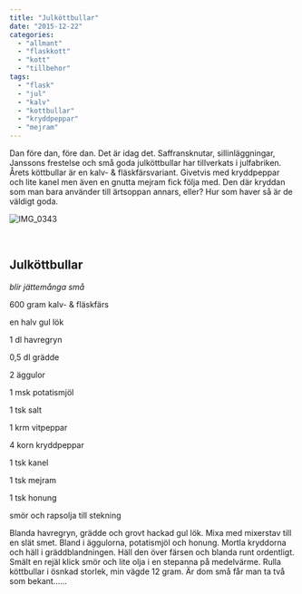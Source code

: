 ```yaml
---
title: "Julköttbullar"
date: "2015-12-22"
categories: 
  - "allmant"
  - "flaskkott"
  - "kott"
  - "tillbehor"
tags: 
  - "flask"
  - "jul"
  - "kalv"
  - "kottbullar"
  - "kryddpeppar"
  - "mejram"
---
```


Dan före dan, före dan. Det är idag det. Saffransknutar, sillinläggningar, Janssons frestelse och små goda julköttbullar har tillverkats i julfabriken. Årets köttbullar är en kalv- & fläskfärsvariant. Givetvis med kryddpeppar och lite kanel men även en gnutta mejram fick följa med. Den där kryddan som man bara använder till ärtsoppan annars, eller? Hur som haver så är de väldigt goda.

![IMG_0343](/static/img/IMG_0343-1020x1020.jpg)

 

## Julköttbullar

_blir jättemånga små_

600 gram kalv- & fläskfärs

en halv gul lök

1 dl havregryn

0,5 dl grädde

2 äggulor

1 msk potatismjöl

1 tsk salt

1 krm vitpeppar

4 korn kryddpeppar

1 tsk kanel

1 tsk mejram

1 tsk honung

smör och rapsolja till stekning

Blanda havregryn, grädde och grovt hackad gul lök. Mixa med mixerstav till en slät smet. Bland i äggulorna, potatismjöl och honung. Mortla kryddorna och häll i gräddblandningen. Häll den över färsen och blanda runt ordentligt. Smält en rejäl klick smör och lite olja i en stepanna på medelvärme. Rulla köttbullar i ösnkad storlek, min vägde 12 gram. Är dom små får man ta två som bekant......
